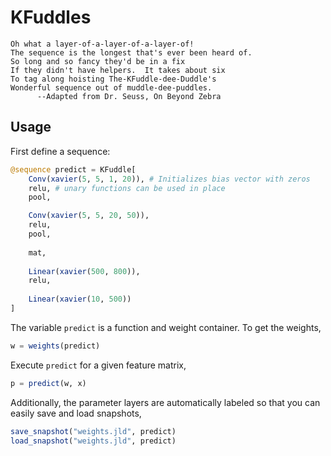 # KFuddles


    Oh what a layer-of-a-layer-of-a-layer-of!
    The sequence is the longest that's ever been heard of.
    So long and so fancy they'd be in a fix
    If they didn't have helpers.  It takes about six
    To tag along hoisting The-KFuddle-dee-Duddle's
    Wonderful sequence out of muddle-dee-puddles.
          --Adapted from Dr. Seuss, On Beyond Zebra

## Usage

First define a sequence:

```julia
@sequence predict = KFuddle[
    Conv(xavier(5, 5, 1, 20)), # Initializes bias vector with zeros
    relu, # unary functions can be used in place
    pool,

    Conv(xavier(5, 5, 20, 50)),
    relu,
    pool,
    
    mat,
    
    Linear(xavier(500, 800)),
    relu,
    
    Linear(xavier(10, 500))
]
```

The variable `predict` is a function and weight container.  To get the weights,

```julia
w = weights(predict)
```
Execute `predict` for a given feature matrix,

```julia
p = predict(w, x)
```

Additionally, the parameter layers are automatically labeled so that you can easily save and load snapshots, 

```julia
save_snapshot("weights.jld", predict)
load_snapshot("weights.jld", predict)
```


